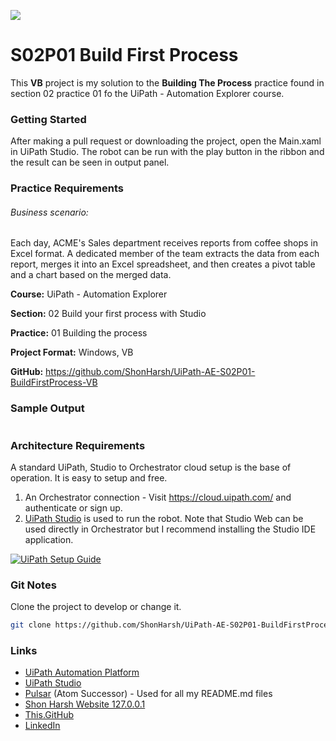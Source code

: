 ![](https://shonharsh.github.io/curriculum-vitae/Images/Banner-UiPath-02.png)

# S02P01 Build First Process

This **VB** project is my solution to the **Building The Process** practice found in section 02 practice 01 fo the UiPath - Automation Explorer course.

### Getting Started

After making a pull request or downloading the project, open the Main.xaml in UiPath Studio.  The robot can be run with the play button in the ribbon and the result can be seen in output panel.

### Practice Requirements

###### Business scenario:

Each day, ACME's Sales department receives reports from coffee shops in Excel format.
A dedicated member of the team extracts the data from each report, merges it into an Excel spreadsheet, and then creates a pivot table and a chart based on the merged data.

**Course:** UiPath - Automation Explorer

**Section:** 02 Build your first process with Studio

**Practice:** 01 Building the process

**Project Format:** Windows, VB

**GitHub:** https://github.com/ShonHarsh/UiPath-AE-S02P01-BuildFirstProcess-VB

### Sample Output

```sh

```

### Architecture Requirements

A standard UiPath, Studio to Orchestrator cloud setup is the base of operation.  It is easy to setup and free.
1. An Orchestrator connection - Visit https://cloud.uipath.com/ and authenticate or sign up.
2. [UiPath Studio](https://www.uipath.com/product/studio) is used to run the robot.  Note that Studio Web can be used directly in Orchestrator but I recommend installing the Studio IDE application.

[![UiPath Setup Guide](https://shonharsh.github.io/curriculum-vitae/Images/Title-UiPath-Setup-Guide.png)](https://github.com/ShonHarsh/UiPath-SetupGuide)

### Git Notes

Clone the project to develop or change it.

```sh
git clone https://github.com/ShonHarsh/UiPath-AE-S02P01-BuildFirstProcess-VB
```

### Links
- [UiPath Automation Platform](https://www.uipath.com/)
- [UiPath Studio](https://www.uipath.com/product/studio)
- [Pulsar](https://pulsar-edit.dev/) (Atom Successor) - Used for all my README.md files
- [Shon Harsh Website 127.0.0.1](https://shonharsh.github.io/curriculum-vitae/index.html)
- [This.GitHub](https://github.com/shonharsh)
- [LinkedIn](https://www.linkedin.com/in/shonharsh/)
